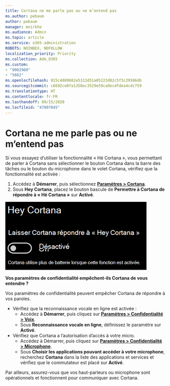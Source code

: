```yaml
---
title: Cortana ne me parle pas ou ne m’entend pas
ms.author: pebaum
author: pebaum
manager: mnirkhe
ms.audience: Admin
ms.topic: article
ms.service: o365-administration
ROBOTS: NOINDEX, NOFOLLOW
localization_priority: Priority
ms.collection: Adm_O365
ms.custom:
- "9002960"
- "5662"
ms.openlocfilehash: 015c4089682e5313d51a05223d82c5f3c29586db
ms.sourcegitcommit: c6692ce0fa1358ec3529e59ca0ecdfdea4cdc759
ms.translationtype: HT
ms.contentlocale: fr-FR
ms.lasthandoff: 09/15/2020
ms.locfileid: "47807045"
---
```

# <a name="cortana-doesnt-talk-to-me-or-cant-hear-me"></a>Cortana ne me parle pas ou ne m’entend pas

Si vous essayez d’utiliser la fonctionnalité « Hé Cortana », vous permettant de parler à Cortana sans sélectionner le bouton Cortana dans la barre des tâches ou le bouton du microphone dans le volet Cortana, vérifiez que la fonctionnalité est activée :

1. Accédez à **Démarrer**, puis sélectionnez **[Paramètres > Cortana](ms-settings:cortana?activationSource=GetHelp)**.
2. Sous **Hey Cortana**, placez le bouton bascule de **Permettre à Cortana de répondre à « Hé Cortana »** sur **Activé**.

![Hé Cortana](media/hey-cortana.png)

**Vos paramètres de confidentialité empêchent-ils Cortana de vous entendre ?**

Vos paramètres de confidentialité peuvent empêcher Cortana de répondre à vos paroles.
- Vérifiez que la reconnaissance vocale en ligne est activée :
    - Accédez à **Démarrer**, puis cliquez sur **[Paramètres > Confidentialité > Voix](ms-settings:privacy-speech?activationSource=GetHelp)**.
    - Sous **Reconnaissance vocale en ligne**, définissez le paramètre sur **Activé**.
- Vérifiez que Cortana a l’autorisation d’accès à votre micro. 
    - Accédez à Démarrer, puis cliquez sur **[Paramètres > Confidentialité > Microphone](ms-settings:privacy-microphone?activationSource=GetHelp)**.
    - Sous **Choisir les applications pouvant accéder à votre microphone**, recherchez **Cortana** dans la liste des applications et services et vérifiez que le commutateur est placé sur **Activé**.

Par ailleurs, assurez-vous que vos haut-parleurs ou microphone sont opérationnels et fonctionnent pour communiquer avec Cortana.
